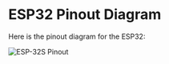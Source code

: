 # ESP32 Pinout Diagram

Here is the pinout diagram for the ESP32:

![ESP-32S Pinout](https://forum.fritzing.org/uploads/default/original/2X/a/ae3dc4cc089ce3e73de2d367da5dbf22102bd7c3.jpg)